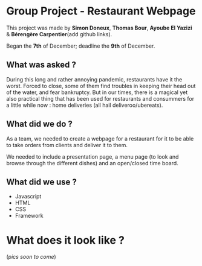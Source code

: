 
# Group Project - Restaurant Webpage

This project was made by **Simon Doneux**, **Thomas Bour**, **Ayoube El Yazizi** & **Bérengère Carpentier**(add github links).

Began the **7th** of December; deadline the **9th** of December.

## What was asked ? 

During this long and rather annoying pandemic, restaurants have it the worst. Forced to close, some of them find troubles in keeping their head out of the water, and fear bankruptcy. But in our times, there is a magical yet also practical thing that has been used for restaurants and consummers for a little while now : home deliveries (all hail deliveroo/ubereats).

## What did we do ?

As a team, we needed to create a webpage for a restaurant for it to be able to take orders from clients and deliver it to them.

We needed to include a presentation page, a menu page (to look and browse through the different dishes) and an open/closed time board. 

## What did we use ? 

* Javascript 
* HTML
* CSS 
* Framework 

# What does it look like ? 

(*pics soon to come*)

